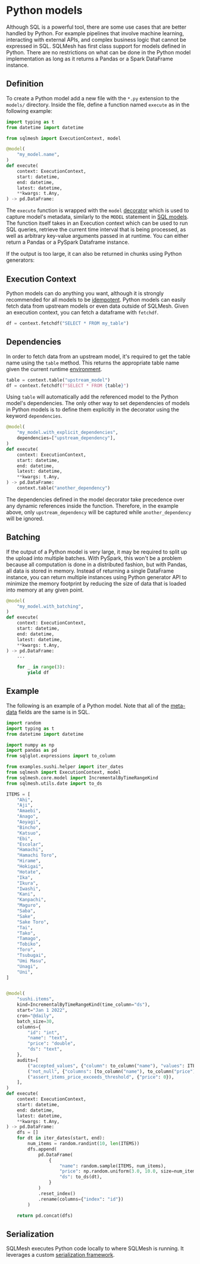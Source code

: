 # Python models

Although SQL is a powerful tool, there are some use cases that are better handled by Python. For example pipelines that involve machine learning, interacting with external APIs, and complex business logic that cannot be expressed in SQL. SQLMesh has first class support for models defined in Python. There are no restrictions on what can be done in the Python model implementation as long as it returns a Pandas or a Spark DataFrame instance.

## Definition

To create a Python model add a new file with the `*.py` extension to the `models/` directory. Inside the file, define a function named `execute` as in the following example:

```python
import typing as t
from datetime import datetime

from sqlmesh import ExecutionContext, model

@model(
    "my_model.name",
)
def execute(
    context: ExecutionContext,
    start: datetime,
    end: datetime,
    latest: datetime,
    **kwargs: t.Any,
) -> pd.DataFrame:
```

The `execute` function is wrapped with the `model` [decorator](https://wiki.python.org/moin/PythonDecorators) which is used to capture model's metadata, similarly to the `MODEL` statement in [SQL models](#sql_models.md). The function itself takes in an Execution context which can be used to run SQL queries, retrieve the current time interval that is being processed, as well as arbitrary key-value arguments passed in at runtime. You can either return a Pandas or a PySpark Dataframe instance. 

If the output is too large, it can also be returned in chunks using Python generators:

## Execution Context
Python models can do anything you want, although it is strongly recommended for all models to be [idempotent](../../glossary/#idempotency). Python models can easily fetch data from upstream models or even data outside of SQLMesh. Given an execution context, you can fetch a dataframe with `fetchdf`.

```python
df = context.fetchdf("SELECT * FROM my_table")
```

## Dependencies
In order to fetch data from an upstream model, it's required to get the table name using the `table` method. This returns the appropriate table name given the current runtime [environment](../../environments).

```python
table = context.table("upstream_model")
df = context.fetchdf(f"SELECT * FROM {table}")
```

Using `table` will automatically add the referenced model to the Python model's dependencies. The only other way to set dependencies of models in Python models is to define them explicitly in the decorator using the keyword `dependencies`.

```python linenums="1"
@model(
    "my_model.with_explicit_dependencies",
    dependencies=["upstream_dependency"],
)
def execute(
    context: ExecutionContext,
    start: datetime,
    end: datetime,
    latest: datetime,
    **kwargs: t.Any,
) -> pd.DataFrame:
    context.table("another_dependency")
```

The dependencies defined in the model decorator take precedence over any dynamic references inside the function. Therefore, in the example above, only `upstream_dependency` will be captured while `another_dependency` will be ignored.

## Batching
If the output of a Python model is very large, it may be required to split up the upload into multiple batches. With PySpark, this won't be a problem because all computation is done in a distributed fashion, but with Pandas, all data is stored in memory. Instead of returning a single DataFrame instance, you can return multiple instances using Python generator API to minimize the memory footprint by reducing the size of data that is loaded into memory at any given point.

```python linenums="1"
@model(
    "my_model.with_batching",
)
def execute(
    context: ExecutionContext,
    start: datetime,
    end: datetime,
    latest: datetime,
    **kwargs: t.Any,
) -> pd.DataFrame:
    ...

    for _ in range(3):
        yield df
```


## Example
The following is an example of a Python model. Note that all of the [meta-data](../overview#properties) fields are the same is in SQL.

```python linenums="1"
import random
import typing as t
from datetime import datetime

import numpy as np
import pandas as pd
from sqlglot.expressions import to_column

from examples.sushi.helper import iter_dates
from sqlmesh import ExecutionContext, model
from sqlmesh.core.model import IncrementalByTimeRangeKind
from sqlmesh.utils.date import to_ds

ITEMS = [
    "Ahi",
    "Aji",
    "Amaebi",
    "Anago",
    "Aoyagi",
    "Bincho",
    "Katsuo",
    "Ebi",
    "Escolar",
    "Hamachi",
    "Hamachi Toro",
    "Hirame",
    "Hokigai",
    "Hotate",
    "Ika",
    "Ikura",
    "Iwashi",
    "Kani",
    "Kanpachi",
    "Maguro",
    "Saba",
    "Sake",
    "Sake Toro",
    "Tai",
    "Tako",
    "Tamago",
    "Tobiko",
    "Toro",
    "Tsubugai",
    "Umi Masu",
    "Unagi",
    "Uni",
]


@model(
    "sushi.items",
    kind=IncrementalByTimeRangeKind(time_column="ds"),
    start="Jan 1 2022",
    cron="@daily",
    batch_size=30,
    columns={
        "id": "int",
        "name": "text",
        "price": "double",
        "ds": "text",
    },
    audits=[
        ("accepted_values", {"column": to_column("name"), "values": ITEMS}),
        ("not_null", {"columns": [to_column("name"), to_column("price")]}),
        ("assert_items_price_exceeds_threshold", {"price": 0}),
    ],
)
def execute(
    context: ExecutionContext,
    start: datetime,
    end: datetime,
    latest: datetime,
    **kwargs: t.Any,
) -> pd.DataFrame:
    dfs = []
    for dt in iter_dates(start, end):
        num_items = random.randint(10, len(ITEMS))
        dfs.append(
            pd.DataFrame(
                {
                    "name": random.sample(ITEMS, num_items),
                    "price": np.random.uniform(3.0, 10.0, size=num_items).round(2),
                    "ds": to_ds(dt),
                }
            )
            .reset_index()
            .rename(columns={"index": "id"})
        )

    return pd.concat(dfs)
```

## Serialization
SQLMesh executes Python code locally to where SQLMesh is running. It leverages a custom [serialization framework](../../architecture/serialization).
